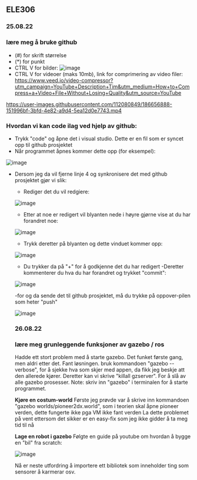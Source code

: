 ## ELE306
### 25.08.22
### lære meg å bruke github
* (#) for skrift størrelse
* (*) for punkt
* CTRL V for bilder:
![image](https://user-images.githubusercontent.com/112080849/186654191-0777577d-d284-4c12-aa27-cc265cb489a4.png)
* CTRL V for videoer (maks 10mb), link for comprimering av video filer: https://www.veed.io/video-compressor?utm_campaign=YouTube+Description+Tim&utm_medium=How+to+Compress+a+Video+File+Without+Losing+Quality&utm_source=YouTube

https://user-images.githubusercontent.com/112080849/186656888-151996bf-3bfd-4e82-a9d4-5ea12d0e7743.mp4

### Hvordan vi kan code ilag ved hjelp av github:
* Trykk "code" og åpne det i visual studio. Dette er en fil som er syncet opp til github prosjektet
* Når programmet åpnes kommer dette opp (for eksempel):

![image](https://user-images.githubusercontent.com/112080849/186667268-3472e043-435b-41e4-898f-2842883f4879.png)

* Dersom jeg da vil fjerne linje 4 og synkronisere det med github prosjektet gjør vi slik:
  - Rediger det du vil redgiere:
  
  ![image](https://user-images.githubusercontent.com/112080849/186667457-841e7800-cc4f-4d8f-9b07-369cdd8b2f84.png)
  
  - Etter at noe er redigert vil blyanten nede i høyre gjørne vise at du har forandret noe:
  
  ![image](https://user-images.githubusercontent.com/112080849/186667675-9a6e72fe-9aa6-47cc-ade8-db22a86acac7.png)
  
  - Trykk deretter på blyanten og dette vinduet kommer opp:

  ![image](https://user-images.githubusercontent.com/112080849/186667831-50ae4ed5-f1ee-44ba-bb5a-f01e3eaac4f1.png)
  
  - Du trykker da på "+" for å godkjenne det du har redigert
  -Deretter kommenterer du hva du har forandret og trykket "commit":
  
  ![image](https://user-images.githubusercontent.com/112080849/186668298-be5fed61-c313-4c7c-970e-619a88c64450.png)
  
  -for og da sende det til github prosjektet, må du trykke på oppover-pilen som heter "push"
  
  ![image](https://user-images.githubusercontent.com/112080849/186668576-591fd1c3-6d1e-44b1-9342-d8bdf6b4eee1.png)
  
  
  ### 26.08.22
  ### lære meg grunleggende funksjoner av gazebo / ros
  Hadde ett stort problem med å starte gazebo. Det funket første gang, men aldri etter det. Fant løsningen.
  bruk kommandoen "gazebo --verbose", for å sjekke hva som skjer med appen, da fikk jeg beskje att den allerede kjører.
  Deretter kan vi skrive "killall gzserver". For å slå av alle gazebo prosesser.
  Note: skriv inn "gazebo" i terminalen for å starte programmet.
  
  **Kjøre en costum-world**
  Første jeg prøvde var å skrive inn kommandoen "gazebo worlds/pioneer2dx.world", som i teorien skal åpne pioneer verden, dette fungerte ikke pga VM ikke fant verden
  La dette problemet på vent ettersom det sikker er en easy-fix som jeg ikke gidder å ta meg tid til nå
  
  **Lage en robot i gazebo**
  Følgte en guide på youtube om hvordan å bygge en "bil" fra scratch:
  
  ![image](https://user-images.githubusercontent.com/112080849/186897017-2f245172-8d9b-4b78-846b-d00b9f13c5f8.png)

  Nå er neste utfordring å importere ett bibliotek som inneholder ting som sensorer å karmerar osv.
  
